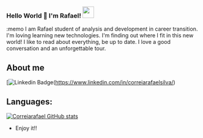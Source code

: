 ### Hello World 👋 I'm Rafael! <img src=https://github.com/TheDudeThatCode/TheDudeThatCode/blog/master/Assets/blob/master/Assets/Earth.gif width="30">


:memo I am Rafael student of analysis and development in career transition.
I'm loving learning new technologies.
I'm finding out where I fit in this new world!
I like to read about everything, be up to date.
I love a good conversation and an unforgettable tour.



 ## About me
[![Linkedin Badge](https://img.shields.io/badge/-LinkedIn-blue?style=flat-square&logo=Linkedin&logoColor=white&link=https://www.linkedin.com/in/correiarafaelsilva/)(https://www.linkedin.com/in/correiarafaelsilva/)

## Languages:
[![Correiarafael GitHub stats](https://github-readme-stats.vercel.app/api/top-langs/?username=correiarafael)](https://github.com/correiarafael/github-readme-stats)


- Enjoy it!!
